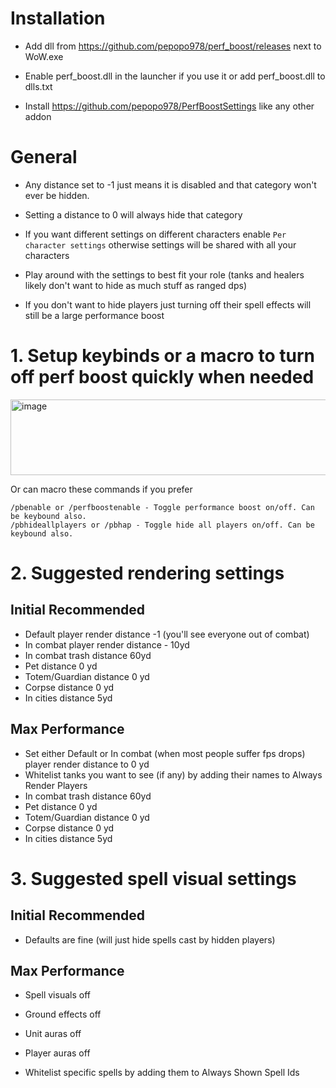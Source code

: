# Installation
- Add dll from https://github.com/pepopo978/perf_boost/releases next to WoW.exe
- Enable perf_boost.dll in the launcher if you use it or add perf_boost.dll to dlls.txt


- Install https://github.com/pepopo978/PerfBoostSettings like any other addon

# General
- Any distance set to -1 just means it is disabled and that category won't ever be hidden.
- Setting a distance to 0 will always hide that category

- If you want different settings on different characters enable `Per character settings` otherwise settings will be shared with all your characters
- Play around with the settings to best fit your role (tanks and healers likely don't want to hide as much stuff as ranged dps)

- If you don't want to hide players just turning off their spell effects will still be a large performance boost

# 1.  Setup keybinds or a macro to turn off perf boost quickly when needed
<img width="923" height="121" alt="image" src="https://github.com/user-attachments/assets/c073185c-37f9-4992-bdcf-f1c73b1b82d8" />

Or can macro these commands if you prefer
```
/pbenable or /perfboostenable - Toggle performance boost on/off. Can be keybound also.
/pbhideallplayers or /pbhap - Toggle hide all players on/off. Can be keybound also.
```

# 2.  Suggested rendering settings 
## Initial Recommended
- Default player render distance -1 (you'll see everyone out of combat)
- In combat player render distance - 10yd
- In combat trash distance 60yd
- Pet distance 0 yd
- Totem/Guardian distance 0 yd
- Corpse distance 0 yd
- In cities distance 5yd

## Max Performance
- Set either Default or In combat (when most people suffer fps drops) player render distance to 0 yd
- Whitelist tanks you want to see (if any) by adding their names to Always Render Players
- In combat trash distance 60yd
- Pet distance 0 yd
- Totem/Guardian distance 0 yd
- Corpse distance 0 yd
- In cities distance 5yd

# 3.  Suggested spell visual settings 
## Initial Recommended
- Defaults are fine (will just hide spells cast by hidden players)

## Max Performance
- Spell visuals off
- Ground effects off
- Unit auras off
- Player auras off
  
- Whitelist specific spells by adding them to Always Shown Spell Ids
